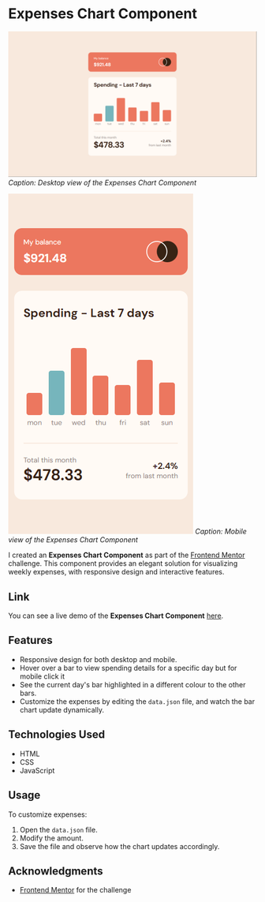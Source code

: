 # Expenses Chart Component

![Expenses Chart Component Desktop Screenshot](images/screenshots/screenshot_desktop.png)
*Caption: Desktop view of the Expenses Chart Component*

![Expenses Chart Component Mobile Screenshot](images/screenshots/screenshot_mobile.png)
*Caption: Mobile view of the Expenses Chart Component*

I created an **Expenses Chart Component** as part of the [Frontend Mentor](https://www.frontendmentor.io/challenges/expenses-chart-component-e7yJBUdjwt) challenge. This component provides an elegant solution for visualizing weekly expenses, with responsive design and interactive features.

## Link

You can see a live demo of the **Expenses Chart Component** [here](https://lawrpunk.github.io/expenses-chart/).

## Features

- Responsive design for both desktop and mobile.
- Hover over a bar to view spending details for a specific day but for mobile click it
- See the current day's bar highlighted in a different colour to the other bars.
- Customize the expenses by editing the `data.json` file, and watch the bar chart update dynamically.

## Technologies Used

- HTML
- CSS
- JavaScript

## Usage

To customize expenses:
1. Open the `data.json` file.
2. Modify the amount.
3. Save the file and observe how the chart updates accordingly.

## Acknowledgments

- [Frontend Mentor](https://www.frontendmentor.io/) for the challenge




